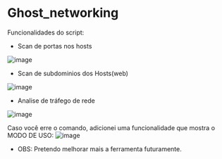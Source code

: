 # Ghost_networking

Funcionalidades do script:
- Scan de portas nos hosts

![image](https://user-images.githubusercontent.com/92878748/209012811-3cb2d55c-4118-4453-919c-cb15918d31e7.png)

- Scan de subdominios dos Hosts(web)

![image](https://user-images.githubusercontent.com/92878748/209012997-dfe6dfa4-f2dc-4a24-81d3-9cf17e0ff10b.png)

- Analise de tráfego de rede

![image](https://user-images.githubusercontent.com/92878748/209013201-7e44df14-1b65-44e2-9f9a-f99547efa6ec.png)


Caso você erre o comando, adicionei uma funcionalidade que mostra o MODO DE USO:
![image](https://user-images.githubusercontent.com/92878748/209012299-acbc3d3b-a0d7-4798-a18c-76d58a193a8b.png)

- OBS: Pretendo melhorar mais a ferramenta futuramente.
